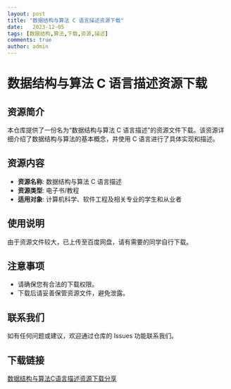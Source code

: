 ```yaml
---
layout: post
title: "数据结构与算法 C 语言描述资源下载"
date:   2023-12-05
tags: [数据结构,算法,下载,资源,描述]
comments: true
author: admin
---
```

# 数据结构与算法 C 语言描述资源下载

## 资源简介

本仓库提供了一份名为“数据结构与算法 C 语言描述”的资源文件下载。该资源详细介绍了数据结构与算法的基本概念，并使用 C 语言进行了具体实现和描述。

## 资源内容

- **资源名称**: 数据结构与算法 C 语言描述
- **资源类型**: 电子书/教程
- **适用对象**: 计算机科学、软件工程及相关专业的学生和从业者

## 使用说明

由于资源文件较大，已上传至百度网盘，请有需要的同学自行下载。

## 注意事项

- 请确保您有合法的下载权限。
- 下载后请妥善保管资源文件，避免泄露。

## 联系我们

如有任何问题或建议，欢迎通过仓库的 Issues 功能联系我们。

## 下载链接

[数据结构与算法C语言描述资源下载分享](https://pan.quark.cn/s/04767049453d)